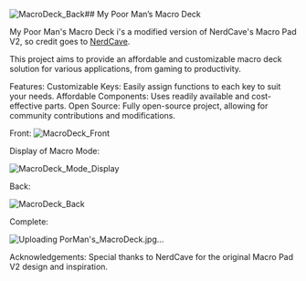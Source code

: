 ![MacroDeck_Back](https://github.com/user-attachments/assets/da1a41fb-bb0b-45fe-af37-d415b24cf6d3)## My Poor Man’s Macro Deck

My Poor Man's Macro Deck i's a modified version of NerdCave's Macro Pad V2,
so credit goes to <a href="https://github.com/Guitarman9119/" target="_blank">NerdCave</a>.

This project aims to provide an affordable and customizable macro deck solution for various applications, from gaming to productivity.

Features:
Customizable Keys: Easily assign functions to each key to suit your needs.
Affordable Components: Uses readily available and cost-effective parts.
Open Source: Fully open-source project, allowing for community contributions and modifications.

Front:
![MacroDeck_Front](https://github.com/user-attachments/assets/36f07080-8aae-466b-8cee-300c6f26d695)

Display of Macro Mode:

![MacroDeck_Mode_Display](https://github.com/user-attachments/assets/ae09d0b9-c4e7-4da1-ba16-09306ded6c2d)

Back:

![MacroDeck_Back](https://github.com/user-attachments/assets/ecfdb379-3f3c-4626-b8d6-d63e96299fc6)

Complete:

![Uploading PorMan's_MacroDeck.jpg…]()


Acknowledgements: Special thanks to NerdCave for the original Macro Pad V2 design and inspiration.
